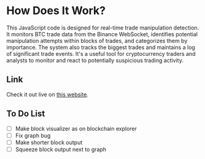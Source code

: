 # How Does It Work?

This JavaScript code is designed for real-time trade manipulation detection. It monitors BTC trade data from the Binance WebSocket, identifies potential manipulation attempts within blocks of trades, and categorizes them by importance. The system also tracks the biggest trades and maintains a log of significant trade events. It's a useful tool for cryptocurrency traders and analysts to monitor and react to potentially suspicious trading activity.


## Link
Check it out live on [this website](https://themikerik.github.io/futuresChecker/).

## To Do List
- [ ] Make block visualizer as on blockchain explorer
- [ ] Fix graph bug
- [ ] Make shorter block output
- [ ] Squeeze block output next to graph
